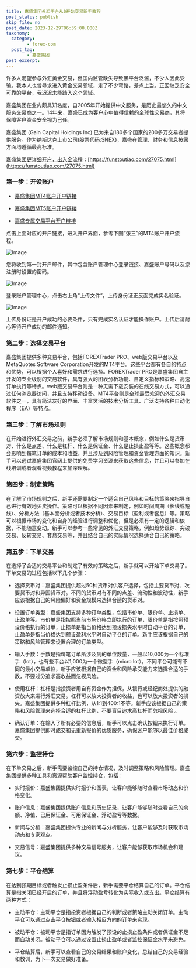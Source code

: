 ```yaml
---
title: 嘉盛集团外汇平台从0开始交易新手教程
post_status: publish
skip_file: no
post_date: 2023-12-29T06:39:00.000Z
taxonomy:
  category:
        - forex-com
  post_tag:
        - 嘉盛集团
post_excerpt: 
---
```

许多人渴望参与外汇黄金交易，但国内监管缺失导致黑平台泛滥，不少人因此受骗。我本人也曾寻求进入黄金交易领域，走了不少弯路，差点上当。正因缺乏安全可靠的平台，我迟迟未能踏入这个领域。

嘉盛集团在业内颇具知名度，自2005年开始提供中文服务，是历史最悠久的中文服务交易商之一。14年来，嘉盛已成为客户心中值得信赖的全球性交易商，其将保障客户资金安全视为己任。

嘉盛集团 (Gain Capital Holdings Inc) 已为来自180多个国家的200多万交易者提供服务。作为纳斯达克上市公司(股票代码:SNEX)，嘉盛在管理、财务和信息披露方面均遵循最高标准。

[嘉盛集团更详细开户，出入金流程](https://funstoutiao.com/27075.html)：[https://funstoutiao.com/27075.html](https://funstoutiao.com/27075.html)

### 第一步：开设账户

* [嘉盛集团MT4账户开户链接](https://s.ssgg.net/jsmt4)

* [嘉盛集团MT5账户开户链接](https://s.ssgg.net/jsmt5)

* [嘉盛专属交易平台开户链接](https://s.ssgg.net/js)

点击上面对应的开户链接，进入开户界面，参考下图“张三”的MT4账户开户流程。

![Image](https://prod-files-secure.s3.us-west-2.amazonaws.com/39ed1227-6d7d-4570-be36-9ccd4a2c4241/7a167aea-686b-400d-af59-4e18eb607a40/640.png?X-Amz-Algorithm=AWS4-HMAC-SHA256&X-Amz-Content-Sha256=UNSIGNED-PAYLOAD&X-Amz-Credential=ASIAZI2LB466VF3OTNHM%2F20250601%2Fus-west-2%2Fs3%2Faws4_request&X-Amz-Date=20250601T041308Z&X-Amz-Expires=3600&X-Amz-Security-Token=IQoJb3JpZ2luX2VjEAQaCXVzLXdlc3QtMiJHMEUCIAgFb%2FiUoHFHZ1w1QUMuHNPIKJO%2Ff9NDp44kcnO9yoTRAiEA0YLRSHX0RGQ2dSBoPqRRsab3I1HgIX0F5yc88ui1yqUqiAQIzP%2F%2F%2F%2F%2F%2F%2F%2F%2F%2FARAAGgw2Mzc0MjMxODM4MDUiDN0%2BJJUxFPBu3%2B8%2BrCrcAy9ecfu5qIEAzDC18ApqzjwKtufivPtOWGiPmVPOWj4seBgG4AKY%2BkH3wN773ZhykHoome9okP1%2F7IoU8a1PBiLrT0j%2F75Qp89wNBKN0eip80ZXsOgIXPBS46Pd4sGG3VRknxOk%2BxHB3YwLBPAnr5OJlY4JaM9MKCPvGICO5bA15Q0YqAuGKsWaLrvytQW8Ogwrs02cWKGLOpT%2B9%2F1S%2FT%2FQF2WrDW%2FUs%2FDsZbLKjWMlGXAlSGfxJ5K3UzIX4Ih%2B78LzUyYzh1gb4hudVDRMSpfSLpRnTzpRsjHMa2JMuHMF3RuZMFi4WInRAlVCIxp8O1W%2BaATV8T27UFqJMtTdXnFKWEkqgh9WCFAeZbMhaMbBckqPq8XMht%2BBPGGibwbbMCgurA2QWyFGtZoSQzWT6JOMVfLXnFJkQkgkwN7tgszb%2FYgQE%2FqZm40WIe1nzB3uFsMwpvQJfB7TYpHrHAq6mgy%2FxIOOqmxw0ctyOKJRC7lHTP0PFMW7IDVMCADgjWgap5m8d7PjkZPA0%2FPnwcXnm37Znhg8BA4CGuxxwQ%2FvNAm6pgCmHuczBSIWeFEybvcBNUtZBGatsh9jn%2F4x8sZASe%2FTPpHL%2BjTdYAJp%2FcwZuLNY2mm4sajFCFmHBVTekMOaO78EGOqUBg3rcrRx3yUgfv3MET4AiN7NTHnW2fzYWqBRUWQ9MHbWOdhSz5ZWjRUHcF4yG0OAs3Qf3SgzNaG8rdGW8Mz%2F6h5Of0SuC7yehg3y0LCgfDQyIxeKw2NEU5G202cXz0XjVsTA8GgagppfSH%2BdytcstEnZgal6uQCL72vuKwm1jy6yEZ8TeDXYX4V17uX0%2FTUjfiGOege7ACdZquqQ7R%2FMxKWEVOjFz&X-Amz-Signature=47043647f610f98801bef17819ffc694e4ac85ae9184e05f01cf7c1e46518da7&X-Amz-SignedHeaders=host&x-id=GetObject)

您将收到第一封开户邮件，其中包含账户管理中心登录链接、嘉盛账户号码以及您注册时设置的密码。

![Image](https://prod-files-secure.s3.us-west-2.amazonaws.com/39ed1227-6d7d-4570-be36-9ccd4a2c4241/eaa1c6b3-2877-4284-a0e1-530e222c27fb/image.png?X-Amz-Algorithm=AWS4-HMAC-SHA256&X-Amz-Content-Sha256=UNSIGNED-PAYLOAD&X-Amz-Credential=ASIAZI2LB466VF3OTNHM%2F20250601%2Fus-west-2%2Fs3%2Faws4_request&X-Amz-Date=20250601T041308Z&X-Amz-Expires=3600&X-Amz-Security-Token=IQoJb3JpZ2luX2VjEAQaCXVzLXdlc3QtMiJHMEUCIAgFb%2FiUoHFHZ1w1QUMuHNPIKJO%2Ff9NDp44kcnO9yoTRAiEA0YLRSHX0RGQ2dSBoPqRRsab3I1HgIX0F5yc88ui1yqUqiAQIzP%2F%2F%2F%2F%2F%2F%2F%2F%2F%2FARAAGgw2Mzc0MjMxODM4MDUiDN0%2BJJUxFPBu3%2B8%2BrCrcAy9ecfu5qIEAzDC18ApqzjwKtufivPtOWGiPmVPOWj4seBgG4AKY%2BkH3wN773ZhykHoome9okP1%2F7IoU8a1PBiLrT0j%2F75Qp89wNBKN0eip80ZXsOgIXPBS46Pd4sGG3VRknxOk%2BxHB3YwLBPAnr5OJlY4JaM9MKCPvGICO5bA15Q0YqAuGKsWaLrvytQW8Ogwrs02cWKGLOpT%2B9%2F1S%2FT%2FQF2WrDW%2FUs%2FDsZbLKjWMlGXAlSGfxJ5K3UzIX4Ih%2B78LzUyYzh1gb4hudVDRMSpfSLpRnTzpRsjHMa2JMuHMF3RuZMFi4WInRAlVCIxp8O1W%2BaATV8T27UFqJMtTdXnFKWEkqgh9WCFAeZbMhaMbBckqPq8XMht%2BBPGGibwbbMCgurA2QWyFGtZoSQzWT6JOMVfLXnFJkQkgkwN7tgszb%2FYgQE%2FqZm40WIe1nzB3uFsMwpvQJfB7TYpHrHAq6mgy%2FxIOOqmxw0ctyOKJRC7lHTP0PFMW7IDVMCADgjWgap5m8d7PjkZPA0%2FPnwcXnm37Znhg8BA4CGuxxwQ%2FvNAm6pgCmHuczBSIWeFEybvcBNUtZBGatsh9jn%2F4x8sZASe%2FTPpHL%2BjTdYAJp%2FcwZuLNY2mm4sajFCFmHBVTekMOaO78EGOqUBg3rcrRx3yUgfv3MET4AiN7NTHnW2fzYWqBRUWQ9MHbWOdhSz5ZWjRUHcF4yG0OAs3Qf3SgzNaG8rdGW8Mz%2F6h5Of0SuC7yehg3y0LCgfDQyIxeKw2NEU5G202cXz0XjVsTA8GgagppfSH%2BdytcstEnZgal6uQCL72vuKwm1jy6yEZ8TeDXYX4V17uX0%2FTUjfiGOege7ACdZquqQ7R%2FMxKWEVOjFz&X-Amz-Signature=fbbcbb88bf8c642655bdbfa7fd1cde6192d54692a488a3913a8e4f6e27d511c3&X-Amz-SignedHeaders=host&x-id=GetObject)

登录账户管理中心，点击右上角“上传文件”，上传身份证正反面完成实名验证。

![Image](https://prod-files-secure.s3.us-west-2.amazonaws.com/39ed1227-6d7d-4570-be36-9ccd4a2c4241/54090639-09fc-46b4-a135-e0289f707147/image.png?X-Amz-Algorithm=AWS4-HMAC-SHA256&X-Amz-Content-Sha256=UNSIGNED-PAYLOAD&X-Amz-Credential=ASIAZI2LB466VF3OTNHM%2F20250601%2Fus-west-2%2Fs3%2Faws4_request&X-Amz-Date=20250601T041308Z&X-Amz-Expires=3600&X-Amz-Security-Token=IQoJb3JpZ2luX2VjEAQaCXVzLXdlc3QtMiJHMEUCIAgFb%2FiUoHFHZ1w1QUMuHNPIKJO%2Ff9NDp44kcnO9yoTRAiEA0YLRSHX0RGQ2dSBoPqRRsab3I1HgIX0F5yc88ui1yqUqiAQIzP%2F%2F%2F%2F%2F%2F%2F%2F%2F%2FARAAGgw2Mzc0MjMxODM4MDUiDN0%2BJJUxFPBu3%2B8%2BrCrcAy9ecfu5qIEAzDC18ApqzjwKtufivPtOWGiPmVPOWj4seBgG4AKY%2BkH3wN773ZhykHoome9okP1%2F7IoU8a1PBiLrT0j%2F75Qp89wNBKN0eip80ZXsOgIXPBS46Pd4sGG3VRknxOk%2BxHB3YwLBPAnr5OJlY4JaM9MKCPvGICO5bA15Q0YqAuGKsWaLrvytQW8Ogwrs02cWKGLOpT%2B9%2F1S%2FT%2FQF2WrDW%2FUs%2FDsZbLKjWMlGXAlSGfxJ5K3UzIX4Ih%2B78LzUyYzh1gb4hudVDRMSpfSLpRnTzpRsjHMa2JMuHMF3RuZMFi4WInRAlVCIxp8O1W%2BaATV8T27UFqJMtTdXnFKWEkqgh9WCFAeZbMhaMbBckqPq8XMht%2BBPGGibwbbMCgurA2QWyFGtZoSQzWT6JOMVfLXnFJkQkgkwN7tgszb%2FYgQE%2FqZm40WIe1nzB3uFsMwpvQJfB7TYpHrHAq6mgy%2FxIOOqmxw0ctyOKJRC7lHTP0PFMW7IDVMCADgjWgap5m8d7PjkZPA0%2FPnwcXnm37Znhg8BA4CGuxxwQ%2FvNAm6pgCmHuczBSIWeFEybvcBNUtZBGatsh9jn%2F4x8sZASe%2FTPpHL%2BjTdYAJp%2FcwZuLNY2mm4sajFCFmHBVTekMOaO78EGOqUBg3rcrRx3yUgfv3MET4AiN7NTHnW2fzYWqBRUWQ9MHbWOdhSz5ZWjRUHcF4yG0OAs3Qf3SgzNaG8rdGW8Mz%2F6h5Of0SuC7yehg3y0LCgfDQyIxeKw2NEU5G202cXz0XjVsTA8GgagppfSH%2BdytcstEnZgal6uQCL72vuKwm1jy6yEZ8TeDXYX4V17uX0%2FTUjfiGOege7ACdZquqQ7R%2FMxKWEVOjFz&X-Amz-Signature=595db33d0a4a5ae0bf5e774e32648f3495322b542aa1acdc9336b86619a2fa58&X-Amz-SignedHeaders=host&x-id=GetObject)

上传身份证是开户成功的必要条件，只有完成实名认证才能操作账户。上传后请耐心等待开户成功的邮件通知。

### 第二步：选择交易平台

嘉盛集团提供多种交易平台，包括FOREXTrader PRO、web版交易平台以及MetaQuotes Software Corporation开发的MT4平台。这些平台都有各自的特点和优势，可以根据个人喜好和需求进行选择。FOREXTrader PRO是嘉盛集团自主开发的专业级别的交易软件，具有强大的图表分析功能、自定义指标和策略、高速订单执行等特点。web版交易平台则是一种无需下载安装的在线交易方式，可以通过任何浏览器访问，并且支持移动设备。MT4平台则是全球最受欢迎的外汇交易软件之一，具有简洁友好的界面、丰富灵活的技术分析工具、广泛支持各种自动化程序（EA）等特点。

### 第三步：了解市场规则

在开始进行外汇交易之前，新手必须了解市场规则和基本概念，例如什么是货币对、什么是点差、什么是杠杆、什么是保证金、什么是止损止盈等等。这些概念都会影响到每笔订单的成本和收益，并且涉及到风险管理和资金管理方面的知识。新手可以通过嘉盛集团官网上提供的免费学习资源来获取这些信息，并且可以参加在线培训或者观看视频教程来加深理解。

### 第四步：制定策略

在了解了市场规则之后，新手还需要制定一个适合自己风格和目标的策略来指导自己进行有效地买卖操作。策略可以根据不同因素来制定，例如时间周期（长线或短线）、分析方法（基本面分析或者技术分析）、交易目标（盈利或者套息）等。策略可以根据市场的变化和自身的经验进行调整和优化，但是必须有一定的逻辑和依据，不能随意变动。新手可以参考一些常见的外汇交易策略，例如趋势跟踪、突破交易、反转交易、套息交易等，并且结合自己的实际情况选择适合自己的策略。

### 第五步：下单交易

在选择了合适的交易平台和制定了有效的策略之后，新手就可以开始下单交易了。下单交易的过程包括以下几个步骤：

* 选择货币对：嘉盛集团提供超过50种货币对供客户选择，包括主要货币对、次要货币对和异国货币对。不同的货币对有不同的点差、流动性和波动性，新手应该根据自己的风险偏好和资金规模来选择合适的货币对。

* 设置订单类型：嘉盛集团支持多种订单类型，包括市价单、限价单、止损单、止盈单等。市价单是指按照当前市场价格立即执行的订单，限价单是指按照预设价格执行的订单，止损单是指当价格达到预设损失水平时自动平仓的订单，止盈单是指当价格达到预设盈利水平时自动平仓的订单。新手应该根据自己的策略和风险管理来设置合理的订单类型。

* 输入手数：手数是指每笔订单所涉及到的单位数量，一般以10,000为一个标准手（lot），也有些平台以1,000为一个微型手（micro lot）。不同平台可能有不同的最小交易单位，新手应该根据自己的资金和风险承受能力来选择合适的手数，不要过分追求高收益而忽视风险。

* 使用杠杆：杠杆是指投资者用自有资金作为担保，从银行或经纪商处提供的融资放大来进行外汇交易。杠杆可以放大投资者的收益，也可以放大投资者的损失。嘉盛集团提供多种杠杆比例，从1:1到400:1不等。新手应该根据自己的策略和风险管理来选择合适的杠杆比例，不要盲目追求高杠杆而忽视风险 。

* 确认订单：在输入了所有必要的信息后，新手可以点击确认按钮来执行订单。嘉盛集团提供即时成交和无重新报价的优质服务，确保客户能够以最佳价格成交。

### 第六步：监控持仓

在下单交易之后，新手需要监控自己的持仓情况，及时调整策略和风险管理。嘉盛集团提供多种工具和资源帮助客户监控持仓，包括：

* 实时报价：嘉盛集团提供实时报价和图表，让客户能够随时查看市场动态和价格变化。

* 账户信息：嘉盛集团提供账户信息和历史记录，让客户能够随时查看自己的余额、净值、已用保证金、可用保证金、浮动盈亏等数据。

* 新闻与分析：嘉盛集团提供专业的新闻与分析服务，让客户能够及时获取市场动态和专家观点。

* 交易信号：嘉盛集团提供多种交易信号服务，让客户能够获取市场机会和建议。

### 第七步：平仓结算

在达到预期目标或者触发止损止盈条件后，新手需要平仓结算自己的订单。平仓结算是指关闭已经开启的订单，并且将浮动盈亏转化为实际收入或支出。平仓结算有两种方式：

* 主动平仓：主动平仓是指投资者根据自己的判断或者策略主动关闭订单。主动平仓可以通过点击平仓按钮或者输入相反方向的订单来实现。

* 被动平仓：被动平仓是指订单因为触发了预设的止损止盈条件或者保证金不足而自动关闭。被动平仓可以通过设置止损止盈单或者监控保证金水平来避免。

* 平仓结算后，新手可以查看自己的交易结果和账户变化，总结自己的交易经验和教训，为下一次交易做好准备。